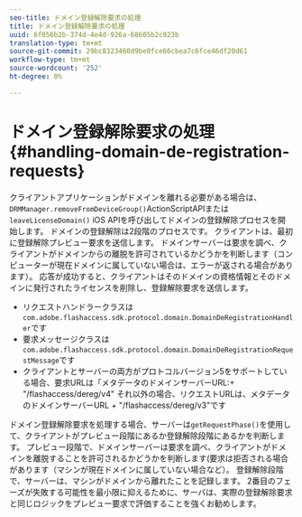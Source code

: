 ```yaml
---
seo-title: ドメイン登録解除要求の処理
title: ドメイン登録解除要求の処理
uuid: 6f056b2b-374d-4e4d-926a-68605b2c923b
translation-type: tm+mt
source-git-commit: 29bc8323460d9be0fce66cbea7c6fce46df20d61
workflow-type: tm+mt
source-wordcount: '252'
ht-degree: 0%

---
```



# ドメイン登録解除要求の処理{#handling-domain-de-registration-requests}

クライアントアプリケーションがドメインを離れる必要がある場合は、`DRMManager.removeFromDeviceGroup()`ActionScriptAPIまたは`leaveLicenseDomain()` iOS APIを呼び出してドメインの登録解除プロセスを開始します。 ドメインの登録解除は2段階のプロセスです。 クライアントは、最初に登録解除プレビュー要求を送信します。 ドメインサーバーは要求を調べ、クライアントがドメインからの離脱を許可されているかどうかを判断します（コンピューターが現在ドメインに属していない場合は、エラーが返される場合があります）。 応答が成功すると、クライアントはそのドメインの資格情報とそのドメインに発行されたライセンスを削除し、登録解除要求を送信します。

* リクエストハンドラークラスは`com.adobe.flashaccess.sdk.protocol.domain.DomainDeRegistrationHandler`です
* 要求メッセージクラスは`com.adobe.flashaccess.sdk.protocol.domain.DomainDeRegistrationRequestMessage`です
* クライアントとサーバーの両方がプロトコルバージョン5をサポートしている場合、要求URLは「メタデータのドメインサーバーURL:+ &quot;/flashaccess/dereg/v4&quot; それ以外の場合、リクエストURLは、メタデータのドメインサーバーURL + &quot;/flashaccess/dereg/v3&quot;です

ドメイン登録解除要求を処理する場合、サーバーは`getRequestPhase()`を使用して、クライアントがプレビュー段階にあるか登録解除段階にあるかを判断します。 プレビュー段階で、ドメインサーバーは要求を調べ、クライアントがドメインを離脱することを許可されるかどうかを判断します(要求は拒否される場合があります（マシンが現在ドメインに属していない場合など）。 登録解除段階で、サーバーは、マシンがドメインから離れたことを記録します。 2番目のフェーズが失敗する可能性を最小限に抑えるために、サーバは、実際の登録解除要求と同じロジックをプレビュー要求で評価することを強くお勧めします。
